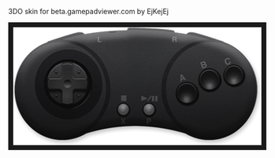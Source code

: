 <p align="left">
3DO skin for beta.gamepadviewer.com by EjKejEj
</p>
<p align="left">
<img src="https://github.com/EjKejEj/Gamepad-Viewer-skins/blob/main/3DO/3DO.png" width="523" height="240" border="10"/>
</p>

